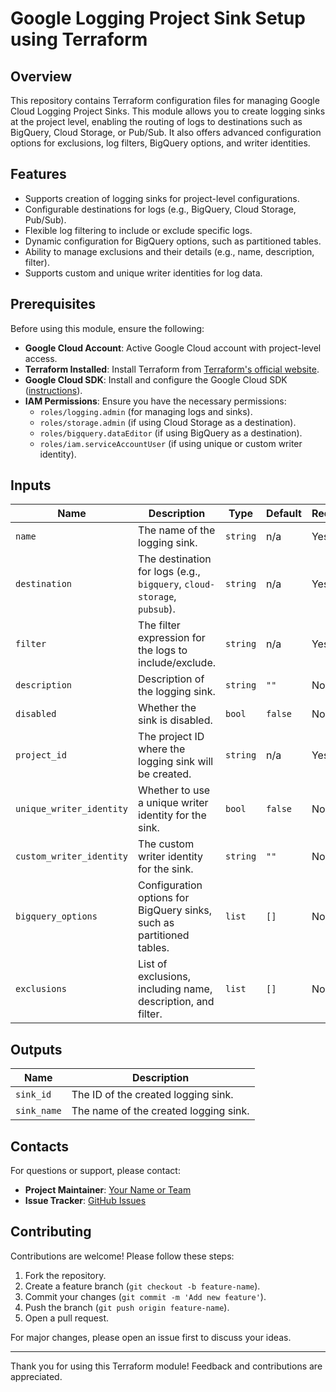 # Google Logging Project Sink Setup using Terraform

## Overview

This repository contains Terraform configuration files for managing Google Cloud Logging Project Sinks. This module allows you to create logging sinks at the project level, enabling the routing of logs to destinations such as BigQuery, Cloud Storage, or Pub/Sub. It also offers advanced configuration options for exclusions, log filters, BigQuery options, and writer identities.

## Features

- Supports creation of logging sinks for project-level configurations.
- Configurable destinations for logs (e.g., BigQuery, Cloud Storage, Pub/Sub).
- Flexible log filtering to include or exclude specific logs.
- Dynamic configuration for BigQuery options, such as partitioned tables.
- Ability to manage exclusions and their details (e.g., name, description, filter).
- Supports custom and unique writer identities for log data.

## Prerequisites

Before using this module, ensure the following:

- **Google Cloud Account**: Active Google Cloud account with project-level access.
- **Terraform Installed**: Install Terraform from [Terraform's official website](https://www.terraform.io/downloads.html).
- **Google Cloud SDK**: Install and configure the Google Cloud SDK ([instructions](https://cloud.google.com/sdk/docs/install)).
- **IAM Permissions**: Ensure you have the necessary permissions:
  - `roles/logging.admin` (for managing logs and sinks).
  - `roles/storage.admin` (if using Cloud Storage as a destination).
  - `roles/bigquery.dataEditor` (if using BigQuery as a destination).
  - `roles/iam.serviceAccountUser` (if using unique or custom writer identity).

## Inputs

| Name                           | Description                                                                 | Type     | Default | Required |
|---------------------------------|----------------------------------------------------------------------------|----------|---------|----------|
| `name`                          | The name of the logging sink.                                              | `string` | n/a     | Yes      |
| `destination`                   | The destination for logs (e.g., `bigquery`, `cloud-storage`, `pubsub`).    | `string` | n/a     | Yes      |
| `filter`                        | The filter expression for the logs to include/exclude.                     | `string` | n/a     | Yes      |
| `description`                   | Description of the logging sink.                                           | `string` | `""`    | No       |
| `disabled`                      | Whether the sink is disabled.                                              | `bool`   | `false` | No       |
| `project_id`                    | The project ID where the logging sink will be created.                     | `string` | n/a     | Yes      |
| `unique_writer_identity`        | Whether to use a unique writer identity for the sink.                      | `bool`   | `false` | No       |
| `custom_writer_identity`        | The custom writer identity for the sink.                                   | `string` | `""`    | No       |
| `bigquery_options`              | Configuration options for BigQuery sinks, such as partitioned tables.      | `list`   | `[]`    | No       |
| `exclusions`                    | List of exclusions, including name, description, and filter.               | `list`   | `[]`    | No       |

## Outputs

| Name                     | Description                                           |
|--------------------------|-------------------------------------------------------|
| `sink_id`                | The ID of the created logging sink.                   |
| `sink_name`              | The name of the created logging sink.                 |

## Contacts

For questions or support, please contact:

- **Project Maintainer**: [Your Name or Team](mailto:support@example.com)
- **Issue Tracker**: [GitHub Issues](https://github.com/your-repo/issues)

## Contributing

Contributions are welcome! Please follow these steps:

1. Fork the repository.
2. Create a feature branch (`git checkout -b feature-name`).
3. Commit your changes (`git commit -m 'Add new feature'`).
4. Push the branch (`git push origin feature-name`).
5. Open a pull request.

For major changes, please open an issue first to discuss your ideas.

---

Thank you for using this Terraform module! Feedback and contributions are appreciated.
